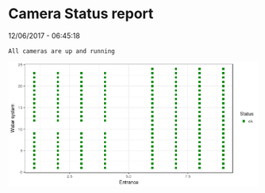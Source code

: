 Camera Status report
================
12/06/2017 - 06:45:18

    All cameras are up and running

![](camreport_files/figure-markdown_github/unnamed-chunk-2-1.png)
